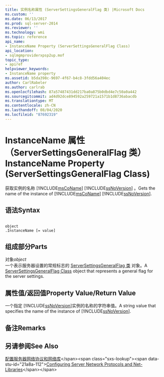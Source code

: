 ```yaml
---
title: 实例名称属性 (ServerSettingsGeneralFlag 类) |Microsoft Docs
ms.custom: ''
ms.date: 06/13/2017
ms.prod: sql-server-2014
ms.reviewer: ''
ms.technology: wmi
ms.topic: reference
api_name:
- InstanceName Property (ServerSettingsGeneralFlag Class)
api_location:
- sqlmgmproviderxpsp2up.mof
topic_type:
- apiref
helpviewer_keywords:
- InstanceName property
ms.assetid: b5da398c-9697-4f67-b4c8-3fdd56a404ec
author: CarlRabeler
ms.author: carlrab
ms.openlocfilehash: 87a57487431dd217ba0a875b0dbd4e7c50a0a442
ms.sourcegitcommit: ad4d92dce894592a259721a1571b1d8736abacdb
ms.translationtype: MT
ms.contentlocale: zh-CN
ms.lasthandoff: 08/04/2020
ms.locfileid: "87692319"
---
```

# <a name="instancename-property-serversettingsgeneralflag-class"></a><span data-ttu-id="21a8a-102">InstanceName 属性（ServerSettingsGeneralFlag 类）</span><span class="sxs-lookup"><span data-stu-id="21a8a-102">InstanceName Property (ServerSettingsGeneralFlag Class)</span></span>
  <span data-ttu-id="21a8a-103">获取实例的名称 [!INCLUDE[msCoName](../../../includes/msconame-md.md)] [!INCLUDE[ssNoVersion](../../../includes/ssnoversion-md.md)] 。</span><span class="sxs-lookup"><span data-stu-id="21a8a-103">Gets the name of the instance of [!INCLUDE[msCoName](../../../includes/msconame-md.md)] [!INCLUDE[ssNoVersion](../../../includes/ssnoversion-md.md)].</span></span>  
  
## <a name="syntax"></a><span data-ttu-id="21a8a-104">语法</span><span class="sxs-lookup"><span data-stu-id="21a8a-104">Syntax</span></span>  
  
```  
  
object  
.InstanceName [= value]  
```  
  
## <a name="parts"></a><span data-ttu-id="21a8a-105">组成部分</span><span class="sxs-lookup"><span data-stu-id="21a8a-105">Parts</span></span>  
 <span data-ttu-id="21a8a-106">对象</span><span class="sxs-lookup"><span data-stu-id="21a8a-106">*object*</span></span>  
 <span data-ttu-id="21a8a-107">一个表示服务器设置的常规标志的 [ServerSettingsGeneralFlag 类](serversettingsgeneralflag-class.md) 对象。</span><span class="sxs-lookup"><span data-stu-id="21a8a-107">A [ServerSettingsGeneralFlag Class](serversettingsgeneralflag-class.md) object that represents a general flag for the server settings.</span></span>  
  
## <a name="property-valuereturn-value"></a><span data-ttu-id="21a8a-108">属性值/返回值</span><span class="sxs-lookup"><span data-stu-id="21a8a-108">Property Value/Return Value</span></span>  
 <span data-ttu-id="21a8a-109">一个指定 [!INCLUDE[ssNoVersion](../../../includes/ssnoversion-md.md)]实例的名称的字符串值。</span><span class="sxs-lookup"><span data-stu-id="21a8a-109">A string value that specifies the name of the instance of [!INCLUDE[ssNoVersion](../../../includes/ssnoversion-md.md)].</span></span>  
  
## <a name="remarks"></a><span data-ttu-id="21a8a-110">备注</span><span class="sxs-lookup"><span data-stu-id="21a8a-110">Remarks</span></span>  
  
## <a name="see-also"></a><span data-ttu-id="21a8a-111">另请参阅</span><span class="sxs-lookup"><span data-stu-id="21a8a-111">See Also</span></span>  
 <span data-ttu-id="21a8a-112">[配置服务器网络协议和网络库](https://msdn.microsoft.com/library/ms177485\(v=sql.100\).aspx)</span><span class="sxs-lookup"><span data-stu-id="21a8a-112">[Configuring Server Network Protocols and Net-Libraries](https://msdn.microsoft.com/library/ms177485\(v=sql.100\).aspx)</span></span>  
  
  
